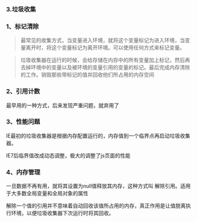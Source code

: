 ﻿
### 3.垃圾收集

### 1、标记清除

> 最常见的收集方式，当变量进入环境，就将这个变量标记为进入环境，当变量离开时，将这个变量标记为离开环境。可以使用任何方式来标记变量。

> 垃圾收集器在运行的时候，会给存储在内存中的所有变量加上标记，然后再去掉环境中的变量以及被环境的变量引用的变量的标记。最后完成内存清除的工作。销毁那些带标记的值并回收他们所占用的内存空间

### 2、引用计数

最早用的一种方式，后来发现严重问题，就弃用了

### 3、性能问题

IE最初的垃圾收集器是根据内存配置运行的，内存值到一个临界点再启动垃圾收集器。

IE7后临界值改成动态调整，极大的调整了js页面的性能

### 4、内存管理

一旦数据不再有用，就将其设置为null值释放其内存，这种方式叫 解除引用。适用于大多数全局变量和全局对象的属性

解除一个值的引用并不意味着自动回收该值所占用的内存，真正作用是让值脱离执行环境，以便垃圾收集器下次运行时将其回收。

